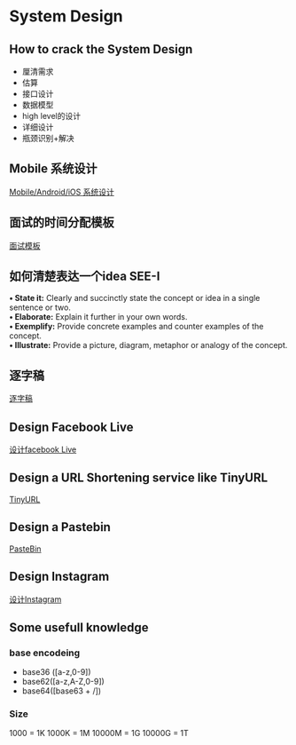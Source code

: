 # System Design
## How to crack the System Design 
* 厘清需求
* 估算
* 接口设计
* 数据模型
* high level的设计
* 详细设计
* 瓶颈识别+解决

## Mobile 系统设计
[Mobile/Android/iOS 系统设计](./mobileSystemDesign.md)
## 面试的时间分配模板
[面试模板](./SystemDesignInterviewTimeTemplate.md)

## 如何清楚表达一个idea SEE-I
**•	State it:** Clearly and succinctly state the concept or idea in a single sentence or two.  
**•	Elaborate:** Explain it further in your own words.  
**•	Exemplify:** Provide concrete examples and counter examples of the concept.  
**•	Illustrate:** Provide a picture, diagram, metaphor or analogy of the concept.  

## 逐字稿
[逐字稿](./逐字稿.md)
## Design Facebook Live
[设计facebook Live](./facebookLive.md)
## Design a URL Shortening service like TinyURL
[TinyURL](./tinyURL.md)
## Design a Pastebin
[PasteBin](./designPasteBin.md)

## Design Instagram
[设计Instagram](./designInstagram.md)
## Some usefull knowledge
### base encodeing

* base36 ([a-z,0-9])
* base62([a-z,A-Z,0-9])
* base64([base63 + /])

### Size
1000 = 1K
1000K = 1M
10000M = 1G
10000G = 1T